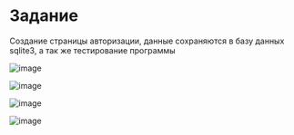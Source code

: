 <h1>Задание</h1>
<p>Создание страницы авторизации, данные сохраняются в базу данных sqlite3, а так же тестирование программы</p>

![image](https://github.com/Farkk/login/assets/110304307/ab273c0f-089f-4273-b7e4-85265f30bd41)


![image](https://github.com/Farkk/login/assets/110304307/68510e63-98eb-4588-b4ac-2cf1efcb76ea)

![image](https://github.com/Farkk/login/assets/110304307/bfb7ad34-a609-40e2-a623-c6a5f1f2cef3)


![image](https://github.com/Farkk/login/assets/110304307/84ee0240-534c-4da9-a9cd-97035db5839a)

